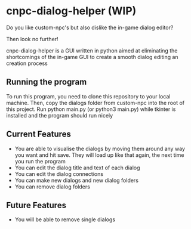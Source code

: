 # cnpc-dialog-helper (WIP)
Do you like custom-npc's but also dislike the in-game dialog editor?

Then look no further!

cnpc-dialog-helper is a GUI written in python aimed at eliminating the shortcomings of the in-game GUI to create a smooth dialog editing an creation process

## Running the program

To run this program, you need to clone this repository to your local machine. Then, copy the dialogs folder from custom-npc into the root of this project. 
Run python main.py (or python3 main.py) while tkinter is installed and the program should run nicely

## Current Features

- You are able to visualise the dialogs by moving them around any way you want and hit save. They will load up like that again, the next time you run the program
- You can edit the dialog title and text of each dialog
- You can edit the dialog connections
- You can make new dialogs and new dialog folders
- You can remove dialog folders

## Future Features

- You will be able to remove single dialogs
